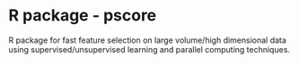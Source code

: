 R package - pscore
======

R package for fast feature selection on large volume/high dimensional data using supervised/unsupervised learning and parallel computing techniques.
